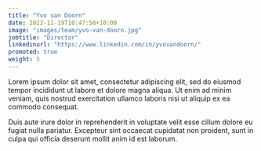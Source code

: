 ```yaml
---
title: "Yvo van Doorn"
date: 2022-11-19T10:47:58+10:00
image: "images/team/yvo-van-doorn.jpg"
jobtitle: "Director"
linkedinurl: "https://www.linkedin.com/in/yvovandoorn/"
promoted: true
weight: 5
---
```


Lorem ipsum dolor sit amet, consectetur adipiscing elit, sed do eiusmod tempor incididunt ut labore et dolore magna aliqua. Ut enim ad minim veniam, quis nostrud exercitation ullamco laboris nisi ut aliquip ex ea commodo consequat.

Duis aute irure dolor in reprehenderit in voluptate velit esse cillum dolore eu fugiat nulla pariatur. Excepteur sint occaecat cupidatat non proident, sunt in culpa qui officia deserunt mollit anim id est laborum.

